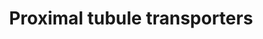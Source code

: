 ---
annotations:
- type: Pathway Ontology
  value: ion transport pathway
- type: Cell Type Ontology
  value: nephron tubule epithelial cell
- type: Pathway Ontology
  value: transport pathway
- type: Pathway Ontology
  value: regulatory pathway
- type: Cell Type Ontology
  value: epithelial cell of proximal tubule
- type: Cell Type Ontology
  value: kidney proximal convoluted tubule epithelial cell
authors:
- AgustinGV
- AlexanderPico
- Khanspers
- Eweitz
description: The proximal tubule of the nephron reabsorbs approximately two-thirds
  of the Na filtered through the glomerulus. Na extrusion from the cell by the basolateral
  Na/K-ATPase provides the gradient for apical Na entry, and for reabsorption of  glucose,
  phosphate, amino acids and other component of the ultrafiltrate. This pathway organizes
  several of the transporters present in the proximal tubule by their function and
  it is based in deep-sequencing and physiological data.
last-edited: 2021-05-16
organisms:
- Rattus norvegicus
redirect_from:
- /index.php/Pathway:WP3881
- /instance/WP3881
schema-jsonld:
- '@context': https://schema.org/
  '@id': https://wikipathways.github.io/pathways/WP3881.html
  '@type': Dataset
  creator:
    '@type': Organization
    name: WikiPathways
  description: The proximal tubule of the nephron reabsorbs approximately two-thirds
    of the Na filtered through the glomerulus. Na extrusion from the cell by the basolateral
    Na/K-ATPase provides the gradient for apical Na entry, and for reabsorption of  glucose,
    phosphate, amino acids and other component of the ultrafiltrate. This pathway
    organizes several of the transporters present in the proximal tubule by their
    function and it is based in deep-sequencing and physiological data.
  keywords:
  - ''
  - CA IV
  - NaDC-1
  - B*AT1
  - Atp6v0b
  - NaPi-2b
  - Atp6v0c
  - NHE8
  - Pit-2
  - Atp1a1
  - Atp6v0a4
  - Atp6v1d
  - NBC
  - SAT1
  - BAT-1
  - Atp6v1h
  - LAT1-4F2hc
  - Gamma 1
  - PAT1
  - LAT3-4F2hc
  - Atp6v0a2
  - Atp1b3
  - CA XIV
  - NaPi-2a
  - SNAT7
  - CA VII
  - Atp1b1
  - OCTN2
  - Atp6v1e1
  - Atp6v0e2
  - CHIF
  - NHE3 RegP1
  - NHE3 RegP2
  - NaDC-3
  - OAT1
  - Atp6v0e1
  - Atp6v1b1
  - Atp6v1g3
  - OAT3
  - NHE3
  - CA XII
  - NAS1
  - Atp6v1c1
  - Atp6v1g1
  - Atp6v1f
  - Atp6v1a
  - Atp6v0a1
  - Atp6v0d1
  - Atp6v1b2
  - TAT1
  - CA XV
  - E. Glutam. Tr.
  - Atp6v0d2
  - CA II
  license: CC0
  name: Proximal tubule transporters
seo: CreativeWork
title: Proximal tubule transporters
wpid: WP3881
---